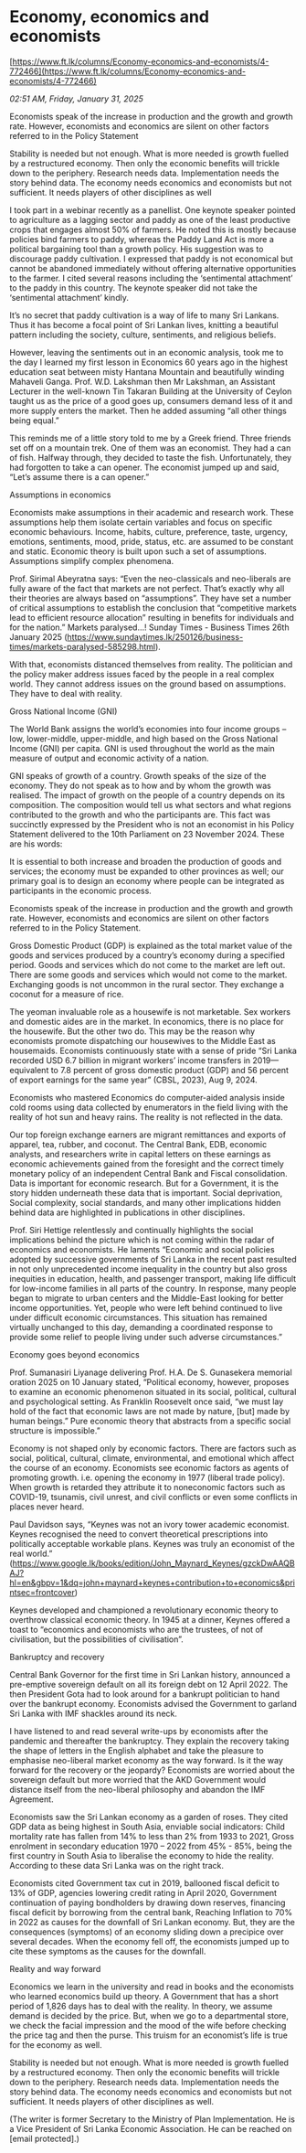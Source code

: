 # Economy, economics and economists

[https://www.ft.lk/columns/Economy-economics-and-economists/4-772466](https://www.ft.lk/columns/Economy-economics-and-economists/4-772466)

*02:51 AM, Friday, January 31, 2025*

Economists speak of the increase in production and the growth and growth rate. However, economists and economics are silent on other factors referred to in the Policy Statement

Stability is needed but not enough. What is more needed is growth fuelled by a restructured economy. Then only the economic benefits will trickle down to the periphery. Research needs data. Implementation needs the story behind data. The economy needs economics and economists but not sufficient. It needs players of other disciplines as well

I took part in a webinar recently as a panellist. One keynote speaker pointed to agriculture as a lagging sector and paddy as one of the least productive crops that engages almost 50% of farmers. He noted this is mostly because policies bind farmers to paddy, whereas the Paddy Land Act is more a political bargaining tool than a growth policy. His suggestion was to discourage paddy cultivation. I expressed that paddy is not economical but cannot be abandoned immediately without offering alternative opportunities to the farmer. I cited several reasons including the ‘sentimental attachment’ to the paddy in this country. The keynote speaker did not take the ‘sentimental attachment’ kindly.

It’s no secret that paddy cultivation is a way of life to many Sri Lankans. Thus it has become a focal point of Sri Lankan lives, knitting a beautiful pattern including the society, culture, sentiments, and religious beliefs.

However, leaving the sentiments out in an economic analysis, took me to the day I learned my first lesson in Economics 60 years ago in the highest education seat between misty Hantana Mountain and beautifully winding Mahaveli Ganga. Prof. W.D. Lakshman then Mr Lakshman, an Assistant Lecturer in the well-known Tin Takaran Building at the University of Ceylon taught us as the price of a good goes up, consumers demand less of it and more supply enters the market. Then he added assuming “all other things being equal.”

This reminds me of a little story told to me by a Greek friend. Three friends set off on a mountain trek. One of them was an economist. They had a can of fish. Halfway through, they decided to taste the fish. Unfortunately, they had forgotten to take a can opener. The economist jumped up and said, “Let’s assume there is a can opener.”

Assumptions in economics

Economists make assumptions in their academic and research work. These assumptions help them isolate certain variables and focus on specific economic behaviours. Income, habits, culture, preference, taste, urgency, emotions, sentiments, mood, pride, status, etc. are assumed to be constant and static. Economic theory is built upon such a set of assumptions. Assumptions simplify complex phenomena.

Prof. Sirimal Abeyratna says: “Even the neo-classicals and neo-liberals are fully aware of the fact that markets are not perfect. That’s exactly why all their theories are always based on “assumptions”. They have set a number of critical assumptions to establish the conclusion that “competitive markets lead to efficient resource allocation” resulting in benefits for individuals and for the nation.” Markets paralysed…! Sunday Times - Business Times 26th January 2025 (https://www.sundaytimes.lk/250126/business-times/markets-paralysed-585298.html).

With that, economists distanced themselves from reality. The politician and the policy maker address issues faced by the people in a real complex world. They cannot address issues on the ground based on assumptions. They have to deal with reality.

Gross National Income (GNI)

The World Bank assigns the world’s economies into four income groups – low, lower-middle, upper-middle, and high based on the Gross National Income (GNI) per capita. GNI is used throughout the world as the main measure of output and economic activity of a nation.

GNI speaks of growth of a country. Growth speaks of the size of the economy. They do not speak as to how and by whom the growth was realised. The impact of growth on the people of a country depends on its composition. The composition would tell us what sectors and what regions contributed to the growth and who the participants are. This fact was succinctly expressed by the President who is not an economist in his Policy Statement delivered to the 10th Parliament on 23 November 2024. These are his words:

It is essential to both increase and broaden the production of goods and services; the economy must be expanded to other provinces as well; our primary goal is to design an economy where people can be integrated as participants in the economic process.

Economists speak of the increase in production and the growth and growth rate. However, economists and economics are silent on other factors referred to in the Policy Statement.

Gross Domestic Product (GDP) is explained as the total market value of the goods and services produced by a country’s economy during a specified period. Goods and services which do not come to the market are left out. There are some goods and services which would not come to the market. Exchanging goods is not uncommon in the rural sector. They exchange a coconut for a measure of rice.

The yeoman invaluable role as a housewife is not marketable. Sex workers and domestic aides are in the market. In economics, there is no place for the housewife. But the other two do. This may be the reason why economists promote dispatching our housewives to the Middle East as housemaids. Economists continuously state with a sense of pride “Sri Lanka recorded USD 6.7 billion in migrant workers’ income transfers in 2019—equivalent to 7.8 percent of gross domestic product (GDP) and 56 percent of export earnings for the same year” (CBSL, 2023), Aug 9, 2024.

Economists who mastered Economics do computer-aided analysis inside cold rooms using data collected by enumerators in the field living with the reality of hot sun and heavy rains. The reality is not reflected in the data.

Our top foreign exchange earners are migrant remittances and exports of apparel, tea, rubber, and coconut. The Central Bank, EDB, economic analysts, and researchers write in capital letters on these earnings as economic achievements gained from the foresight and the correct timely monetary policy of an independent Central Bank and Fiscal consolidation. Data is important for economic research. But for a Government, it is the story hidden underneath these data that is important. Social deprivation, Social complexity, social standards, and many other implications hidden behind data are highlighted in publications in other disciplines.

Prof. Siri Hettige relentlessly and continually highlights the social implications behind the picture which is not coming within the radar of economics and economists. He laments “Economic and social policies adopted by successive governments of Sri Lanka in the recent past resulted in not only unprecedented income inequality in the country but also gross inequities in education, health, and passenger transport, making life difficult for low-income families in all parts of the country. In response, many people began to migrate to urban centers and the Middle-East looking for better income opportunities. Yet, people who were left behind continued to live under difficult economic circumstances. This situation has remained virtually unchanged to this day, demanding a coordinated response to provide some relief to people living under such adverse circumstances.”

Economy goes beyond economics

Prof. Sumanasiri Liyanage delivering Prof. H.A. De S. Gunasekera memorial oration 2025 on 10 January stated, “Political economy, however, proposes to examine an economic phenomenon situated in its social, political, cultural and psychological setting. As Franklin Roosevelt once said, “we must lay hold of the fact that economic laws are not made by nature, [but] made by human beings.” Pure economic theory that abstracts from a specific social structure is impossible.”

Economy is not shaped only by economic factors. There are factors such as social, political, cultural, climate, environmental, and emotional which affect the course of an economy. Economists see economic factors as agents of promoting growth. i.e. opening the economy in 1977 (liberal trade policy). When growth is retarded they attribute it to noneconomic factors such as COVID-19, tsunamis, civil unrest, and civil conflicts or even some conflicts in places never heard.

Paul Davidson says, “Keynes was not an ivory tower academic economist. Keynes recognised the need to convert theoretical prescriptions into politically acceptable workable plans. Keynes was truly an economist of the real world.” (https://www.google.lk/books/edition/John_Maynard_Keynes/gzckDwAAQBAJ?hl=en&gbpv=1&dq=john+maynard+keynes+contribution+to+economics&printsec=frontcover)

Keynes developed and championed a revolutionary economic theory to overthrow classical economic theory. In 1945 at a dinner, Keynes offered a toast to “economics and economists who are the trustees, of not of civilisation, but the possibilities of civilisation”.

Bankruptcy and recovery

Central Bank Governor for the first time in Sri Lankan history, announced a pre-emptive sovereign default on all its foreign debt on 12 April 2022. The then President Gota had to look around for a bankrupt politician to hand over the bankrupt economy. Economists advised the Government to garland Sri Lanka with IMF shackles around its neck.

I have listened to and read several write-ups by economists after the pandemic and thereafter the bankruptcy. They explain the recovery taking the shape of letters in the English alphabet and take the pleasure to emphasise neo-liberal market economy as the way forward. Is it the way forward for the recovery or the jeopardy? Economists are worried about the sovereign default but more worried that the AKD Government would distance itself from the neo-liberal philosophy and abandon the IMF Agreement.

Economists saw the Sri Lankan economy as a garden of roses. They cited GDP data as being highest in South Asia, enviable social indicators: Child mortality rate has fallen from 14% to less than 2% from 1933 to 2021, Gross enrolment in secondary education 1970 – 2022 from 45% - 85%, being the first country in South Asia to liberalise the economy to hide the reality. According to these data Sri Lanka was on the right track.

Economists cited Government tax cut in 2019, ballooned fiscal deficit to 13% of GDP, agencies lowering credit rating in April 2020, Government continuation of paying bondholders by drawing down reserves, financing fiscal deficit by borrowing from the central bank, Reaching Inflation to 70% in 2022 as causes for the downfall of Sri Lankan economy. But, they are the consequences (symptoms) of an economy sliding down a precipice over several decades. When the economy fell off, the economists jumped up to cite these symptoms as the causes for the downfall.

Reality and way forward

Economics we learn in the university and read in books and the economists who learned economics build up theory. A Government that has a short period of 1,826 days has to deal with the reality. In theory, we assume demand is decided by the price. But, when we go to a departmental store, we check the facial impression and the mood of the wife before checking the price tag and then the purse. This truism for an economist’s life is true for the economy as well.

Stability is needed but not enough. What is more needed is growth fuelled by a restructured economy. Then only the economic benefits will trickle down to the periphery. Research needs data. Implementation needs the story behind data. The economy needs economics and economists but not sufficient. It needs players of other disciplines as well.

(The writer is former Secretary to the Ministry of Plan Implementation. He is a Vice President of Sri Lanka Economic Association. He can be reached on [email protected].)

